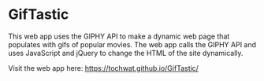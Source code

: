 # GifTastic

This web app uses the GIPHY API to make a dynamic web page that populates with gifs of popular movies. The web app calls the GIPHY API and uses JavaScript and jQuery to change the HTML of the site dynamically.

Visit the web app here: https://tochwat.github.io/GifTastic/
